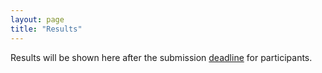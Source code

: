 ```yaml
---
layout: page
title: "Results"
---
```


Results will be shown here after the submission [deadline](https://petersfritz.github.io/process_draft_page/schedule/) for participants.

